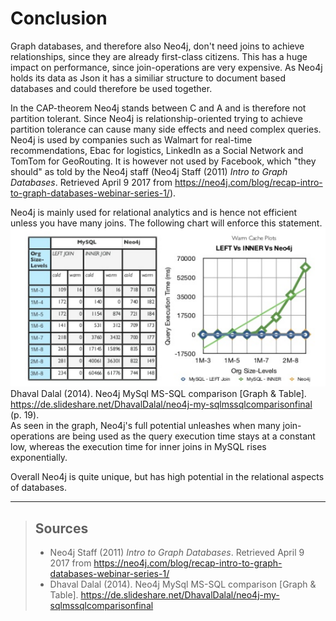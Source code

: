 # Conclusion

<!--- 
- no joins needed to achive relationships
- similar structure to other document based dbs => parallel/synced/hybrid usage possible (mongodb)
- CAP => CA ( relation oriented -> many side effects, complex queries )
- used by Wallmart (real-time recommandation), Ebay (logistics), LinkedIn (Social Network), TomTom (Geo Routing), !Facebook
- manly relational analytics -> not performant until you have many joins (https://de.slideshare.net/DhavalDalal/neo4j-my-sqlmssqlcomparisonfinal p.19)
- auto index popular nodes by time (http://addisonlee.azurewebsites.net/neo4j-vs-mysql-vs-mongodb/)

=> unique and awesome 
-->

Graph databases, and therefore also Neo4j, don't need joins to achieve relationships, since they are already first-class citizens. This has a huge impact on performance, since join-operations are very expensive.
As Neo4j holds its data as Json it has a similiar structure to document based databases and could therefore be used together. 

In the CAP-theorem Neo4j stands between C and A and is therefore not partition tolerant. Since Neo4j is relationship-oriented trying to achieve partition tolerance can cause many side effects and need complex queries.
Neo4j is used by companies such as Walmart for real-time recommendations, Ebac for logistics, LinkedIn as a Social Network and TomTom for GeoRouting. It is however not used by Facebook, which "they should" as told by the Neo4j staff (Neo4j Staff (2011) *Intro to Graph Databases*. Retrieved April 9 2017 from https://neo4j.com/blog/recap-intro-to-graph-databases-webinar-series-1/).<br>

Neo4j is mainly used for relational analytics and is hence not efficient unless you have many joins. The following chart will enforce this statement.<br>
![neo4j sql comparison](/paper/images/neo4j_joins.PNG)<br>
Dhaval Dalal (2014). Neo4j MySql MS-SQL comparison [Graph & Table]. https://de.slideshare.net/DhavalDalal/neo4j-my-sqlmssqlcomparisonfinal (p. 19).<br>
As seen in the graph, Neo4j's full potential unleashes when many join-operations are being used as the query execution time stays at a constant low, whereas the execution time for inner joins in MySQL rises exponentially.

Overall Neo4j is quite unique, but has high potential in the relational aspects of databases.

***
> ## Sources
> - Neo4j Staff (2011) *Intro to Graph Databases*. Retrieved April 9 2017 from https://neo4j.com/blog/recap-intro-to-graph-databases-webinar-series-1/
> - Dhaval Dalal (2014). Neo4j MySql MS-SQL comparison [Graph & Table]. https://de.slideshare.net/DhavalDalal/neo4j-my-sqlmssqlcomparisonfinal
